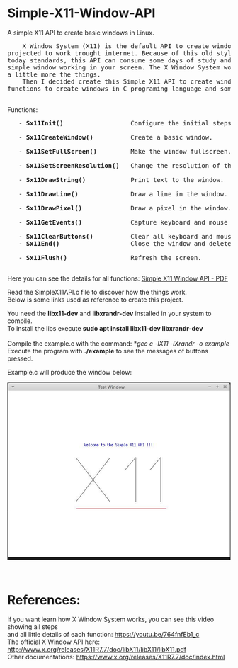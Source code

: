# Simple-X11-Window-API
A simple X11 API to create basic windows in Linux.<br>
<pre>    X Window System (X11) is the default API to create windows in Linux. This is a very old API
projected to work trought internet. Because of this old style of programming compared to
today standards, this API can consume some days of study and research until you get a
simple window working in your screen. The X Window System work in a asynchronous way complicating
a little more the things.
    Then I decided create this Simple X11 API to create windows in Linux. This will offer basic
functions to create windows in C programing language and some example codes.</pre>
<br>
   Functions:
<br>
<pre>
   - <b>Sx11Init()</b>                  Configure the initial steps to create windows.<br>
   - <b>Sx11CreateWindow()</b>          Create a basic window.<br>
   - <b>Sx11SetFullScreen()</b>         Make the window fullscreen.<br>
   - <b>Sx11SetScreenResolution()</b>   Change the resolution of the screen monitor to other modes.<br>
   - <b>Sx11DrawString()</b>            Print text to the window.<br>
   - <b>Sx11DrawLine()</b>              Draw a line in the window.<br>
   - <b>Sx11DrawPixel()</b>             Draw a pixel in the window.<br>
   - <b>Sx11GetEvents()</b>             Capture keyboard and mouse events.<br>
   - <b>Sx11ClearButtons()</b>          Clear all keyboard and mouse global variables.
   - <b>Sx11End()</b>                   Close the window and delete all resources.<br> 
   - <b>Sx11Flush()</b>                 Refresh the screen.
   </pre>

  Here you can see the details for all functions: <a href="https://github.com/CristianoSimao/Simple-X11-Window-API/blob/main/Simple%20X11%20Window%20API.pdf">Simple X11 Window API - PDF</a>

  Read the SimpleX11API.c file to discover how the things work.<br>
  Below is some links used as reference to create this project.<br>
  
  You need the **libx11-dev** and **libxrandr-dev** installed in your system to compile.<br>
  To install the libs execute **sudo apt install libx11-dev libxrandr-dev**<br>
  <br>
  Compile the example.c with the command: **gcc *c -lX11 -lXrandr -o example**<br>
  Execute the program with **./example** to see the messages of buttons pressed.<br>
  
  Example.c will produce the window below:<br>
  
  ![Simple X11 Window test](example01.jpg?raw=true "Simple X11 Window API test")
  
  <br>
  
  # References:
  If you want learn how X Window System works, you can see this video showing all steps <br>and all little details of each function: https://youtu.be/764fnfEb1_c
    <br>
    The official X Window API here: http://www.x.org/releases/X11R7.7/doc/libX11/libX11/libX11.pdf
    <br>
    Other documentations: https://www.x.org/releases/X11R7.7/doc/index.html
    <br>
